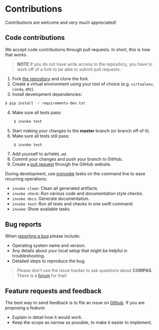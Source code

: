 # Contributions

Contributions are welcome and very much appreciated!


## Code contributions

We accept code contributions through pull requests.
In short, this is how that works.

> **NOTE**
> If you do not have write access to the repository,
  you have to work off of a fork to be able to submit pull requests.

1. Fork [the repository](https://github.com/compas-dev/compas) and clone the fork.
2. Create a virtual environment using your tool of choice (e.g. `virtualenv`, `conda`, etc).
3. Install development dependencies:

```bash
$ pip install -r requirements-dev.txt
```

4. Make sure all tests pass:

```bash
    $ invoke test
```

5. Start making your changes to the **master** branch (or branch off of it).
6. Make sure all tests still pass:

```bash
    $ invoke test
```

7. Add yourself to `AUTHORS.md`.
8. Commit your changes and push your branch to GitHub.
9. Create a [pull request](https://help.github.com/articles/about-pull-requests/) through the GitHub website.


During development, use [pyinvoke](http://docs.pyinvoke.org/) tasks on the
command line to ease recurring operations:

* `invoke clean`: Clean all generated artifacts.
* `invoke check`: Run various code and documentation style checks.
* `invoke docs`: Generate documentation.
* `invoke test`: Run all tests and checks in one swift command.
* `invoke`: Show available tasks.


## Bug reports

When [reporting a bug](https://github.com/compas-dev/compas/issues) please include:

* Operating system name and version.
* Any details about your local setup that might be helpful in troubleshooting.
* Detailed steps to reproduce the bug.

> Please don't use the issue tracker to ask questions about **COMPAS**.
> There is a [forum](https://forum.compas-framework.org) for that!


## Feature requests and feedback

The best way to send feedback is to file an issue on [Github](https://github.com/compas-dev/compas/issues).
If you are proposing a feature:

* Explain in detail how it would work.
* Keep the scope as narrow as possible, to make it easier to implement.
